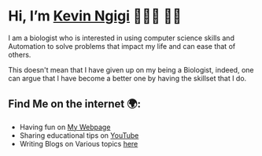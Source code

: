 # Hi, I’m [Kevin Ngigi](https://www.kevin-ngigi.com) 👨🏽‍💻 👋🏼

I am a biologist who is interested in using computer science skills and Automation to solve problems that impact my life and can ease that of others.

This doesn't mean that I have given up on my being a Biologist, indeed, one can argue that I have become a better one by having the skillset that I do.

## Find Me on the internet 🌍:

- Having fun on [My Webpage](https://www.kevin-ngigi.com)
- Sharing educational tips on [YouTube](https://youtube.com/)
- Writing Blogs on Various topics [here](https://www.kevin-ngigi.com/blogs)
